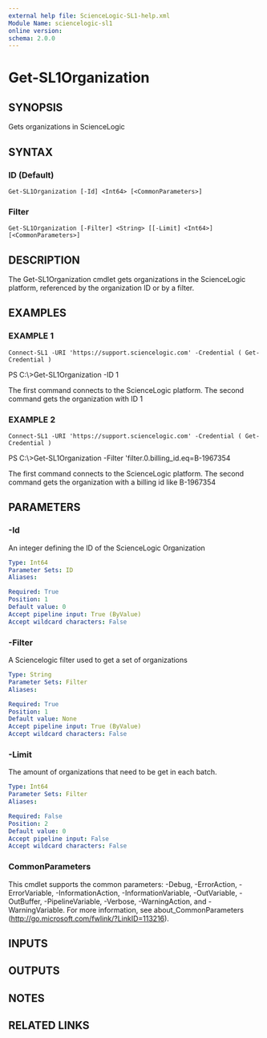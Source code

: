 ```yaml
---
external help file: ScienceLogic-SL1-help.xml
Module Name: sciencelogic-sl1
online version:
schema: 2.0.0
---
```


# Get-SL1Organization

## SYNOPSIS
Gets organizations in ScienceLogic

## SYNTAX

### ID (Default)
```
Get-SL1Organization [-Id] <Int64> [<CommonParameters>]
```

### Filter
```
Get-SL1Organization [-Filter] <String> [[-Limit] <Int64>] [<CommonParameters>]
```

## DESCRIPTION
The Get-SL1Organization cmdlet gets organizations in the ScienceLogic platform, referenced by the organization ID or by a filter.

## EXAMPLES

### EXAMPLE 1
```
Connect-SL1 -URI 'https://support.sciencelogic.com' -Credential ( Get-Credential )
```

PS C:\\\>Get-SL1Organization -ID 1

The first command connects to the ScienceLogic platform.
The second command gets the organization with ID 1

### EXAMPLE 2
```
Connect-SL1 -URI 'https://support.sciencelogic.com' -Credential ( Get-Credential )
```

PS C:\\\>Get-SL1Organization -Filter 'filter.0.billing_id.eq=B-1967354

The first command connects to the ScienceLogic platform.
The second command gets the organization with a billing id like B-1967354

## PARAMETERS

### -Id
An integer defining the ID of the ScienceLogic Organization

```yaml
Type: Int64
Parameter Sets: ID
Aliases:

Required: True
Position: 1
Default value: 0
Accept pipeline input: True (ByValue)
Accept wildcard characters: False
```

### -Filter
A Sciencelogic filter used to get a set of organizations

```yaml
Type: String
Parameter Sets: Filter
Aliases:

Required: True
Position: 1
Default value: None
Accept pipeline input: True (ByValue)
Accept wildcard characters: False
```

### -Limit
The amount of organizations that need to be get in each batch.

```yaml
Type: Int64
Parameter Sets: Filter
Aliases:

Required: False
Position: 2
Default value: 0
Accept pipeline input: False
Accept wildcard characters: False
```

### CommonParameters
This cmdlet supports the common parameters: -Debug, -ErrorAction, -ErrorVariable, -InformationAction, -InformationVariable, -OutVariable, -OutBuffer, -PipelineVariable, -Verbose, -WarningAction, and -WarningVariable. For more information, see about_CommonParameters (http://go.microsoft.com/fwlink/?LinkID=113216).

## INPUTS

## OUTPUTS

## NOTES

## RELATED LINKS
